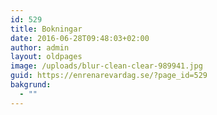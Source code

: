 ```yaml
---
id: 529
title: Bokningar
date: 2016-06-28T09:48:03+02:00
author: admin
layout: oldpages
image: /uploads/blur-clean-clear-989941.jpg
guid: https://enrenarevardag.se/?page_id=529
bakgrund:
  - ""
---
```

